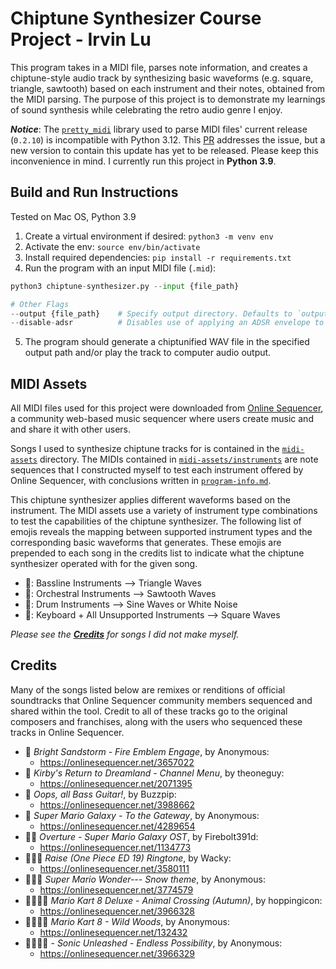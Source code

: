# Chiptune Synthesizer Course Project - Irvin Lu

This program takes in a MIDI file, parses note information, and creates a chiptune-style audio track by synthesizing basic waveforms
(e.g. square, triangle, sawtooth) based on each instrument and their notes, obtained from the MIDI parsing. The purpose of this project
is to demonstrate my learnings of sound synthesis while celebrating the retro audio genre I enjoy.

**_Notice_**: The [`pretty_midi`](https://craffel.github.io/pretty-midi/) library used to parse MIDI files' current release (`0.2.10`)
is incompatible with Python 3.12. This [PR](https://github.com/craffel/pretty-midi/pull/252) addresses the issue, but a new version to
contain this update has yet to be released. Please keep this inconvenience in mind. I currently run this project in **Python 3.9**.

## Build and Run Instructions

Tested on Mac OS, Python 3.9

1. Create a virtual environment if desired: `python3 -m venv env`
2. Activate the env: `source env/bin/activate`
3. Install required dependencies: `pip install -r requirements.txt`
4. Run the program with an input MIDI file (`.mid`):

```python
python3 chiptune-synthesizer.py --input {file_path}

# Other Flags
--output {file_path}    # Specify output directory. Defaults to `output-wavs/`
--disable-adsr          # Disables use of applying an ADSR envelope to generated chiptune waves.
```

5. The program should generate a chiptunified WAV file in the specified output path and/or play the track to computer audio output.

## MIDI Assets

All MIDI files used for this project were downloaded from [Online Sequencer](https://onlinesequencer.net/), a community web-based
music sequencer where users create music and and share it with other users.

Songs I used to synthesize chiptune tracks for is contained in the [`midi-assets`](midi-assets) directory. The MIDIs contained in
[`midi-assets/instruments`](midi-assets/instruments) are note sequences that I constructed myself to test each instrument offered by
Online Sequencer, with conclusions written in [`program-info.md`](midi-assets/instruments/program-info.md).

This chiptune synthesizer applies different waveforms based on the instrument. The MIDI assets use a variety of instrument type
combinations to test the capabilities of the chiptune synthesizer. The following list of emojis reveals the mapping between
supported instrument types and the corresponding basic waveforms that generates. These emojis are prepended to each song in the credits list to indicate what the chiptune synthesizer operated with for the given song.

- 🎸: Bassline Instruments --> Triangle Waves
- 🎺: Orchestral Instruments --> Sawtooth Waves
- 🥁: Drum Instruments --> Sine Waves or White Noise
- 🎹: Keyboard + All Unsupported Instruments --> Square Waves

_Please see the [**Credits**](#credits) for songs I did not make myself._

## Credits

Many of the songs listed below are remixes or renditions of official soundtracks that Online Sequencer community members sequenced and
shared within the tool. Credit to all of these tracks go to the original composers and franchises, along with the users who sequenced
these tracks in Online Sequencer.

- 🎹 _Bright Sandstorm - Fire Emblem Engage_, by Anonymous:
  - https://onlinesequencer.net/3657022
- 🎹 _Kirby's Return to Dreamland - Channel Menu_, by theoneguy:
  - https://onlinesequencer.net/2071395
- 🎸 _Oops, all Bass Guitar!_, by Buzzpip:
  - https://onlinesequencer.net/3988662
- 🎺 _Super Mario Galaxy - To the Gateway_, by Anonymous:
  - https://onlinesequencer.net/4289654
- 🎹🎺 _Overture - Super Mario Galaxy OST_, by Firebolt391d:
  - https://onlinesequencer.net/1134773
- 🎹🥁🎺 _Raise (One Piece ED 19) Ringtone_, by Wacky:
  - https://onlinesequencer.net/3580111
- 🎹🥁🎺 _Super Mario Wonder--- Snow theme_, by Anonymous:
  - https://onlinesequencer.net/3774579
- 🎹🎸🥁🎺 _Mario Kart 8 Deluxe - Animal Crossing (Autumn)_, by hoppingicon:
  - https://onlinesequencer.net/3966328
- 🎹🎸🥁🎺 _Mario Kart 8 - Wild Woods_, by Anonymous:
  - https://onlinesequencer.net/132432
- 🎹🎸🥁🎺 - _Sonic Unleashed - Endless Possibility_, by Anonymous:
  - https://onlinesequencer.net/3966329
